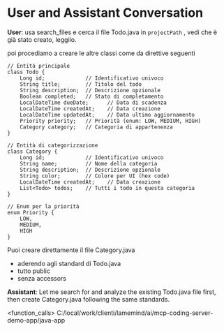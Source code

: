 # User and Assistant Conversation

**User**: usa search_files e cerca il file Todo.java in `projectPath` , vedi che è già stato creato, leggilo.

poi procediamo a creare le altre classi come da direttive seguenti

```
// Entità principale
class Todo {
    Long id;             // Identificativo univoco
    String title;        // Titolo del todo
    String description;  // Descrizione opzionale
    Boolean completed;   // Stato di completamento
    LocalDateTime dueDate;      // Data di scadenza
    LocalDateTime createdAt;    // Data creazione
    LocalDateTime updatedAt;    // Data ultimo aggiornamento
    Priority priority;   // Priorità (enum: LOW, MEDIUM, HIGH)
    Category category;   // Categoria di appartenenza
}

// Entità di categorizzazione
class Category {
    Long id;             // Identificativo univoco
    String name;         // Nome della categoria
    String description;  // Descrizione opzionale
    String color;        // Colore per UI (hex code)
    LocalDateTime createdAt;    // Data creazione
    List<Todo> todos;    // Tutti i todo in questa categoria
}

// Enum per la priorità
enum Priority {
    LOW,
    MEDIUM,
    HIGH
}
```

Puoi creare direttamente il file Category.java 
- aderendo agli standard di Todo.java
- tutto public
- senza accessors

**Assistant**: Let me search for and analyze the existing Todo.java file first, then create Category.java following the same standards.

<function_calls>
<invoke name="search_files">
<parameter name="path">C:/local/work/clienti/lamemind/ai/mcp-coding-server-demo-app/java-app